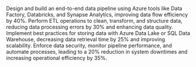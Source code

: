 Design and build an end-to-end data pipeline using Azure tools like Data Factory, Databricks, and Synapse Analytics, improving data flow efficiency by 40%.
Perform ETL operations to clean, transform, and structure data, reducing data processing errors by 30% and enhancing data quality.
Implement best practices for storing data with Azure Data Lake or SQL Data Warehouse, decreasing data retrieval time by 25% and improving scalability.
Enforce data security, monitor pipeline performance, and automate processes, leading to a 20% reduction in system downtimes and increasing operational efficiency by 35%.
